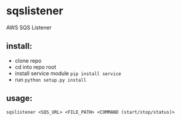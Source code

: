# sqslistener
AWS SQS Listener

## install:

- clone repo
- cd into repo root
- install service module `pip install service`
- run `python setup.py install`

## usage:
```
sqslistener <SQS_URL> <FILE_PATH> <COMMAND (start/stop/status)>
```
